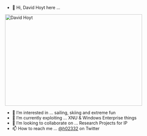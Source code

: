 - 👋 Hi, David Hoyt here ...
<img src="https://hoyt.net/wp-content/uploads/2022/01/goat-upwind-2.jpg" alt="David Hoyt" style="height:300px; width:450px;"/>

- 👀 I’m interested in ... sailing, skiing and extreme fun
- 🌱 I’m currently exploiting ... XNU & Windows Enterprise things
- 💞️ I’m looking to collaborate on ... Research Projects for IP
- 📫 How to reach me ... [@h02332](https://twitter.com/h02332) on Twitter

<!---
xsscx/xsscx is a ✨ special ✨ repository because its `README.md` (this file) appears on your GitHub profile.
You can click the Preview link to take a look at your changes.
--->
